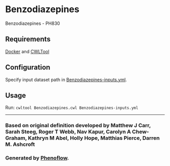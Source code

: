 # Benzodiazepines

Benzodiazepines - PH830

## Requirements

[Docker](https://docs.docker.com/install/) and [CWLTool](https://github.com/common-workflow-language/cwltool#install)

## Configuration

Specify input dataset path in [Benzodiazepines-inputs.yml](Benzodiazepines-inputs.yml).

## Usage

Run: `cwltool Benzodiazepines.cwl Benzodiazepines-inputs.yml`

***

### Based on original definition developed by Matthew J Carr, Sarah Steeg, Roger T Webb, Nav Kapur, Carolyn A Chew-Graham, Kathryn M Abel, Holly Hope, Matthias Pierce, Darren M. Ashcroft
### Generated by [Phenoflow](https://kclhi.org/phenoflow).
